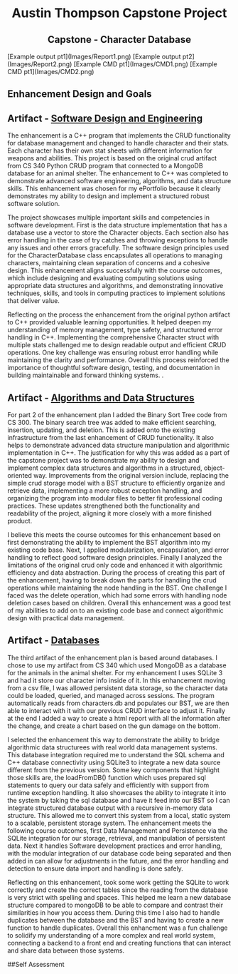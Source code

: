 <h1 align="center">Austin Thompson Capstone Project</h1>

<h2 align="center">Capstone - Character Database</h2>
[Example output pt1](Images/Report1.png) [Example output pt2](Images/Report2.png)
[Example CMD pt1](Images/CMD1.png) [Example CMD pt1](Images/CMD2.png)

## Enhancement Design and Goals

## Artifact - [Software Design and Engineering](Artifacts/crud.py)
  The enhancement is a C++ program that implements the CRUD functionality for database management and changed to handle character and their stats. Each character has their own stat sheets with different information for weapons and abilities. This project is based on the original crud artifact from CS 340 Python CRUD program that connected to a MongoDB database for an animal shelter. The enhancement to C++ was completed to demonstrate advanced software engineering, algorithms, and data structure skills. This enhancement was chosen for my ePortfolio because it clearly demonstrates my ability to design and implement a structured robust software solution.  

The project showcases multiple important skills and competencies in software development. First is the data structure implementation that has a database use a vector to store the Character objects. Each section also has error handling in the case of try catches and throwing exceptions to handle any issues and other errors gracefully. The software design principles used for the CharacterDatabase class encapsulates all operations to managing characters, maintaining clean separation of concerns and a cohesive design. This enhancement aligns successfully with the course outcomes, which include designing and evaluating computing solutions using appropriate data structures and algorithms, and demonstrating innovative techniques, skills, and tools in computing practices to implement solutions that deliver value. 

Reflecting on the process the enhancement from the original python artifact to C++ provided valuable learning opportunities. It helped deepen my understanding of memory management, type safety, and structured error handling in C++. Implementing the comprehensive Character struct with multiple stats challenged me to design readable output and efficient CRUD operations. One key challenge was ensuring robust error handling while maintaining the clarity and performance. Overall this process reinforced the importance of thoughtful software design, testing, and documentation in building maintainable and forward thinking systems. .

## Artifact - [Algorithms and Data Structures](Artifacts/CourseBST.cpp)
For part 2 of the enhancement plan I added the Binary Sort Tree code from CS 300. The binary search tree was added to make efficient searching, insertion, updating, and deletion. This is added onto the existing infrastructure from the last enhancement of CRUD functionality. It also helps to demonstrate advanced data structure manipulation and algorithmic implementation in C++. The justification for why this was added as a part of the capstone project was to demonstrate my ability to design and implement complex data structures and algorithms in a structured, object-oriented way. Improvements from the original version include, replacing the simple crud storage model with a BST structure to efficiently organize and retrieve data, implementing a more robust exception handling, and organizing the program into modular files to better fit professional coding practices. These updates strengthened both the functionality and readability of the project, aligning it more closely with a more finished product. 

I believe this meets the course outcomes for this enhancement based on first demonstrating the ability to implement the BST algorithm into my existing code base. Next, I applied modularization, encapsulation, and error handling to reflect good software design principles. Finally I analyzed the limitations of the original crud only code and enhanced it with algorithmic efficiency and data abstraction. During the process of creating this part of the enhancement, having to break down the parts for handling the crud operations while maintaining the node handling in the BST. One challenge I faced was the delete operation, which had some errors with handling node deletion cases based on children. Overall this enhancement was a good test of my abilities to add on to an existing code base and connect algorithmic design with practical data management. 

## Artifact - [Databases](Artifacts/ProjectTwoDashboard-final.ipynb)
The third artifact of the enhancement plan is based around databases. I chose to use my artifact from CS 340 which used MongoDB as a database for the animals in the animal shelter. For my enhancement I uses SQLite 3 and had it store our character info inside of it. In this enhancement moving from a csv file, I was allowed persistent data storage, so the character data could be loaded, queried, and managed across sessions. The program automatically reads from characters.db and populates our BST, we are then able to interact with it with our previous CRUD interface to adjust it. Finally at the end I added a way to create a html report with all the information after the change, and create a chart based on the gun damage on the bottom. 

I selected the enhancement this way to demonstrate the ability to bridge algorithmic data structurees with real world data management systems. This database integration required me to understand the SQL schema and C++ database connectivity using SQLite3 to integrate a new data source different from the previous version. Some key components that highlight those skills are, the loadFromDB() function which uses prepared sql statements to query our data safely and efficiently with support from runtime exception handling. It also showcases the ability to integrate it into the system by taking the sql database and have it feed into our BST so I can integrate structured database output with a recursive in-memory data structure. This allowed me to convert this system from a local, static system to a scalable, persistent storage system. The enhancement meets the following course outcomes, first Data Management and Persistence via the SQLite integration for our storage, retrieval, and manipulation of persistent data. Next it handles Software development practices and error handling, with the modular integration of our database code being separated and then added in can allow for adjustments in the future, and the error handling and detection to ensure data import and handling is done safely. 

Reflecting on this enhancement, took some work getting the SQLite to work correctly and create the correct tables since the reading from the database is very strict with spelling and spaces. This helped me learn a new database structure compared to mongoDB to be able to compare and contrast their similarities in how you access them. During this time I also had to handle duplicates between the database and the BST and having to create a new function to handle duplicates. Overall this enhancment was a fun challenge to solidify my understanding of a more complex and real world system, connecting a backend to a front end and creating functions that can interact and share data between those systems.

##Self Assessment
